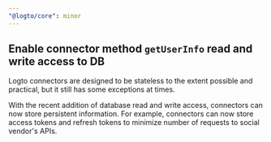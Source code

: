 ```yaml
---
"@logto/core": minor
---
```


## Enable connector method `getUserInfo` read and write access to DB

Logto connectors are designed to be stateless to the extent possible and practical, but it still has some exceptions at times.

With the recent addition of database read and write access, connectors can now store persistent information. For example, connectors can now store access tokens and refresh tokens to minimize number of requests to social vendor's APIs.
